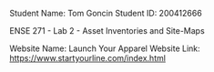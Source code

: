 Student Name:		Tom Goncin
Student ID:		200412666

ENSE 271 - Lab 2 - Asset Inventories and Site-Maps



Website Name:		Launch Your Apparel
Website Link: 		https://www.startyourline.com/index.html